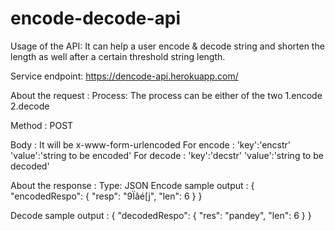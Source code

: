 # encode-decode-api
Usage of the API:
It can help a user encode &amp; decode string and shorten the length as well after a certain threshold string length.

Service endpoint:
https://dencode-api.herokuapp.com/<process>

About the request :
Process:
The process can be either of the two 
1.encode 
2.decode

Method : POST

Body :
It will be  x-www-form-urlencoded
For encode :
'key':'encstr'
'value':'string to be encoded'
For decode :
'key':'decstr'
'value':'string to be decoded'


About the response :
Type: JSON
Encode sample output :
{
    "encodedRespo": {
        "resp": "9Ïâé[j",
        "len": 6
    }
}

Decode sample output :
{
    "decodedRespo": {
        "res": "pandey",
        "len": 6
    }
}
